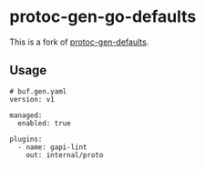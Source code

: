 # protoc-gen-go-defaults

This is a fork of [protoc-gen-defaults](https://github.com/linka-cloud/protoc-gen-defaults).

## Usage

```
# buf.gen.yaml
version: v1

managed:
  enabled: true

plugins:
  - name: gapi-lint
    out: internal/proto
```
